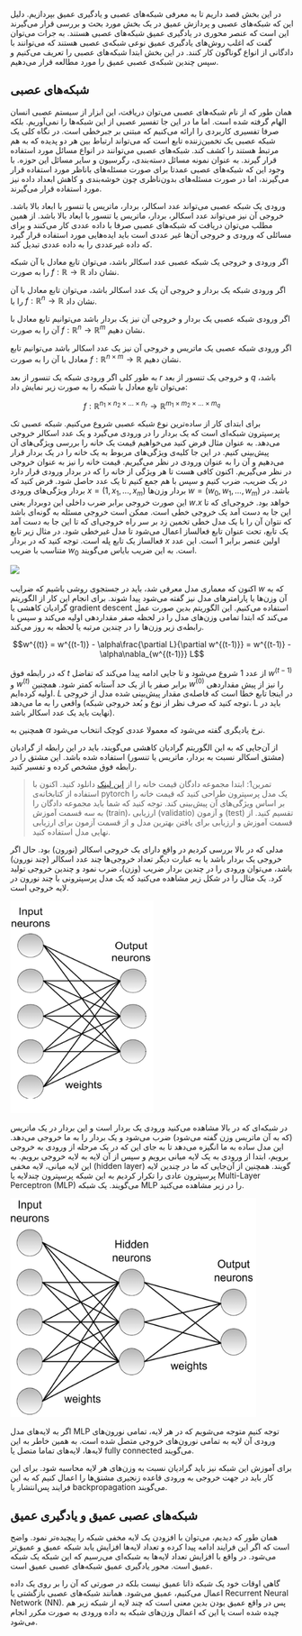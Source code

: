 در این بخش قصد داریم تا به معرفی شبکه‌های عصبی و یادگیری عمیق بپردازیم. دلیل این که شبکه‌های عصبی و پردازش عمیق در یک بخش مورد بحث و بررسی قرار می‌گیرند این است که عنصر محوری در یادگیری عمیق شبکه‌های عصبی هستند. به جرات می‌توان گفت که اغلب روش‌های یادگیری عمیق نوعی شبکه‌ی عصبی هستند که می‌توانند با دادگانی از انواع گوناگون کار کنند. در این بخش ابتدا شبکه‌های عصبی را تعریف می‌کنیم و سپس چندین شبکه‌ی عصبی عمیق را مورد مطالعه قرار می‌دهیم.



## شبکه‌های عصبی

همان طور که از نام شبکه‌های عصبی می‌توان دریافت، این ابزار از سیستم عصبی انسان الهام گرفته شده است. اما ما در این جا تفسیر عصبی از این شبکه‌ها را نمی‌آوریم. بلکه صرفا تفسیری کاربردی را ارائه می‌کنیم که مبتنی بر جبرخطی است. در نگاه کلی یک شبکه عصبی یک تخمین‌زننده تابع است که می‌تواند ارتباط بین هر دو پدیده که به هم مرتبط هستند را کشف کند. شبکه‌های عصبی می‌توانند در انواع مسائل مورد استفاده قرار گیرند. به عنوان نمونه مسائل دسته‌بندی، رگرسیون و سایر مسائل این حوزه. با وجود این که شبکه‌های عصبی عمدتا برای صورت مسئله‌های باناظر مورد استفاده قرار می‌گیرند، اما در صورت مسئله‌های بدون‌ناظری چون خوشه‌بندی و کاهش ابعداد داده نیز مورد استفاده قرار می‌گیرند.

ورودی یک شبکه عصبی می‌تواند عدد اسکالر، بردار، ماتریس یا تنسور با ابعاد بالا باشد. خروجی آن نیز می‌تواند عدد اسکالر، بردار، ماتریس یا تنسور با ابعاد بالا باشد. از همین مطلب می‌توان دریافت که شبکه‌های عصبی صرفا با داده عددی کار می‌کنند و برای مسائلی که ورودی و خروجی آن‌ها غیر عددی است باید ایده‌هایی مورد استفاده قرار گیرد که داده غیرعددی را به داده عددی تبدیل کند. 

اگر ورودی و خروجی یک شبکه عصبی عدد اسکالر باشد، می‌توان تابع معادل با آن شبکه را به صورت $f:\mathbb{R} \rightarrow \mathbb{R}$ نشان داد. 

اگر ورودی شبکه یک بردار و خروجی آن یک عدد اسکالر باشد، می‌توان تابع معادل با آن را با $f:\mathbb{R}^n \rightarrow \mathbb{R}$ نشان داد.

اگر ورودی شبکه عصبی یک  بردار و خروجی آن نیز یک بردار باشد می‌توانیم تابع معادل با آن را به صورت $f:\mathbb{R}^n \rightarrow \mathbb{R}^m$ نشان دهیم.

اگر ورودی شبکه عصبی یک  ماتریس و خروجی آن نیز یک عدد اسکالر باشد می‌توانیم تابع معادل با آن را به صورت $f:\mathbb{R}^{n \times m} \rightarrow \mathbb{R}$ نشان دهیم.

به طور کلی اگر ورودی شبکه یک تنسور از بعد $r$ و خروجی یک تنسور از بعد $q$ باشد، می‌توان تابع معادل با شبکه را به صورت زیر نمایش داد:

$$f:\mathbb{R}^{n_1 \times n_2 \times ... \times n_r} \rightarrow \mathbb{R}^{m_1 \times m_2 \times ... \times m_q}$$

برای ابتدای کار از ساده‌ترین نوع شبکه عصبی شروع می‌کنیم. شبکه عصبی تک پرسپترون شبکه‌ای است که یک بردار را در ورودی می‌گیرد و یک عدد اسکالر خروجی می‌دهد. به عنوان مثال فرض کنید می‌خواهیم قیمت یک خانه را بررسی ویژگی‌های آن پیش‌بینی کنیم. در این جا کلیه‌ی ویژگی‌های مربوط به یک خانه را در یک بردار قرار می‌دهیم و آن را به عنوان ورودی در نظر می‌گیریم. قیمت خانه را نیز به عنوان خروجی در نظر می‌گیریم. اکنون کافی هست تا هر ویژگی از خانه را که در بردار ورودی قرار دارد در یک ضریب، ضرب کنیم  و سپس با هم جمع کنیم تا یک عدد حاصل شود.  فرض کنید که بردار ویژگی‌های ورودی $x = (1, x_1, ..., x_m)$ بردار وزن‌ها $w = (w_0, w_1, ..., w_m)$ باشد. در این صورت خروجی برابر ضرب داخلی این دوبردار یعنی $w.x$ خواهد بود. خروجی‌ای که تا این جا به دست آمد یک خروجی خطی است. ممکن است خروجی مسئله به گونه‌ای باشد که نتوان آن را با یک مدل خطی تخمین زد بر سر راه خروجی‌ای که تا این جا به دست آمد یک تابع، تحت عنوان تابع فعالساز اعمال می‌شود تا مدل غیرخطی شود. در مثال زیر تابع فعالساز یک تابع پله است. توجه کنید که در بردار $x$ اولین عنصر برابر 1 است. این عدد متناسب با ضریب $w_0$ است. به این ضریب بایاس می‌گویند.

![](https://camo.githubusercontent.com/370a0cc5d97f78aad3b1964bb9797c471ce1e6312bde16604e665779697bb1bb/68747470733a2f2f73656261737469616e72617363686b612e636f6d2f696d616765732f626c6f672f323031352f73696e676c656c617965725f6e657572616c5f6e6574776f726b735f66696c65732f70657263657074726f6e5f736368656d617469632e706e67)



اکنون که معماری مدل معرفی شد، باید در جستجوی روشی باشیم که ضرایب $w$ که به آن وزن‌ها یا پارامترهای مدل نیز گفته می‌شود پیدا شوند. برای انجام این کار از الگوریتم گرادیان کاهشی یا gradient descent استفاده می‌کنیم. این الگوریتم بدین صورت عمل می‌کند که ابتدا تمامی وزن‌های مدل را در لحظه صفر مقداردهی اولیه می‌کند و سپس با رابطه‌ی زیر وزن‌ها را در چندین مرتبه یا لحظه به روز می‌کند.

$$w^{(t)} = w^{(t-1)} - \alpha\frac{\partial L}{\partial w^{(t-1)}} = w^{(t-1)} - \alpha\nabla_{w^{(t-1)}} L$$

که در رابطه فوق $t$  از عدد 1 شروع می‌شود و تا جایی ادامه پیدا می‌کند که تفاضل $w^{(t-1)}$ و $w^{(t)}$ برابر صفر یا از یک حد آستانه کمتر شود. همچنین $w^{(0)}$ را نیز از پیش مقداردهی اولیه کرده‌ایم. $L$ در اینجا تابع خطا است که فاصله‌ی مقدار پیش‌بینی شده مدل از خروجی واقعی را به ما می‌دهد (توجه کنید که صرف نظر از نوع و بُعد خروجی شبکه، L باید در نهایت باید یک عدد اسکالر باشد). 

همچنین به $\alpha$ نرخ یادیگری گفته می‌شود که معمولا عددی کوچک انتخاب می‌شود. 

از آن‌جایی که به این الگوریتم گرادیان کاهشی می‌گویند، باید در این رابطه از گرادیان (مشتق اسکالر نسبت به بردار، ماتریس یا تنسور) استفاده شده باشد. این مشتق را در رابطه فوق مشخص کرده و تفسیر کنید. 



> تمرین1:  ابتدا مجموعه دادگان قیمت خانه را از [این لینک](https://archive.ics.uci.edu/ml/machine-learning-databases/housing/) دانلود کنید. اکنون با استفاده از کتابخانه‌ی pytorch یک مدل پرسپترون طراحی کنید که قیمت خانه را بر اساس ویژگی‌های آن پیش‌بینی کند. توجه کنید که شما باید مجموعه دادگان را به سه قسمت آموزش (train)، ارزیابی (validatio) و آزمون (test) تقسیم کنید. از قسمت آموزش و ارزیابی برای یافتن بهترین مدل و از قسمت آزمون برای ارزیابی نهایی مدل استفاده کنید.



مدلی که در بالا بررسی کردیم در واقع دارای یک خروجی  اسکالر (نورون) بود. حال اگر خروجی یک بردار باشد یا به عبارت دیگر تعداد خروجی‌ها چند عدد اسکالر (چند نورون) باشد، می‌توان ورودی را در چندین بردار ضریب (وزن)، ضرب نمود و چندین خروجی تولید کرد.  یک مثال را در شکل زیر مشاهده می‌کنید که یک مدل پرسپترونی با چند نورون در لایه خروجی است.

![](2_np.png)

در شبکه‌ای که در بالا مشاهده می‌کنید ورودی یک بردار است و این بردار در یک ماتریس (که به آن ماتریس وزن گفته می‌شود) ضرب می‌شود و یک بردار را به ما خروجی می‌دهد. این مدل ساده به ما انگیزه می‌دهد تا به جای این که در یک مرحله از ورودی به خروجی برویم، ابتدا از ورودی به یک لایه میانی برویم و سپس از آن لایه به لایه خروجی برویم. به این لایه میانی، لایه مخفی (hidden layer) گویند. همچنین از آن‌جایی که ما در چندین لایه پرسپترون عادی را تکرار کردیم به این شبکه پرسپترون چندلایه یا Multi-Layer Perceptron (MLP) می‌گویند. یک شبکه MLP را در زیر مشاهده می‌کنید.  

![](mlp.png)

اگر به لایه‌های مدل MLP توجه کنیم متوجه می‌شویم که در هر لایه، تمامی نورون‌های ورودی آن لایه به تمامی نورون‌های خروجی متصل شده است. به همین خاطر به این لایه‌ها، لایه‌های تماما متصل یا fully connected می‌گویند.

برای آموزش این شبکه نیز باید گرادیان نسبت به وزن‌های هر لایه محاسبه شود. برای این کار باید در جهت خروجی به ورودی قاعده زنجیری مشتق‌ها را اعمال کنیم که به این فرایند پس‌انتشار یا backpropagation می‌گویند.



## شبکه‌های عصبی عمیق و یادگیری عمیق

همان طور که دیدیم، می‌توان با افزودن یک لایه مخفی شبکه را پیچیده‌تر نمود. واضح است که اگر این فرایند ادامه پیدا کرده و تعداد لایه‌ها افزایش یابد شبکه عمیق و عمیق‌تر می‌شود. در واقع با افزایش تعداد لایه‌ها به شبکه‌ای می‌رسیم که این شبکه یک شبکه عمیق است. محور یادگیری عمیق شبکه‌های عصبی عمیق است.

گاهی اوقات خود یک شبکه ذاتا عمیق نیست بلکه در صورتی که آن را بر روی یک داده اعمال می‌کنیم، عمیق می‌شود. همانند شبکه‌های عصبی بازگشتی یا Recurrent Neural Network (NN).  پس در واقع عمیق بودن بدین معنی است که چند لایه از شبکه زیر هم چیده شده است یا این که اعمال وزن‌های شبکه به داده ورودی به صورت مکرر انجام می‌شود. 

